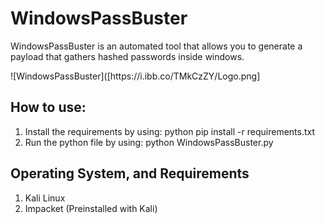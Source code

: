 # WindowsPassBuster
<p>WindowsPassBuster is an automated tool that allows you to generate a payload that gathers hashed passwords inside windows.
</p>
![WindowsPassBuster]([https://i.ibb.co/TMkCzZY/Logo.png]
<h2>How to use:</h2>
<ol>
  <li>
    Install the requirements by using: python pip install -r requirements.txt
  </li>
  <li>
    Run the python file by using: python WindowsPassBuster.py
  </li>
</ol>
  <h2>Operating System, and Requirements</h2>
  <ol>
    <li>
      Kali Linux
    </li>
    <li>
      Impacket (Preinstalled with Kali)
    </li>
  </ol>
</ol>
